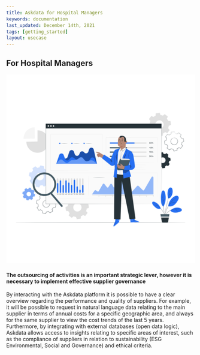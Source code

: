 ```yaml
---
title: Askdata for Hospital Managers
keywords: documentation
last_updated: December 14th, 2021
tags: [getting_started]
layout: usecase
---
```


## For Hospital Managers

<img src="/media/use-cases/role/operation-managers.png" class="image-doc p-3">

#### The outsourcing of activities is an important strategic lever, however it is necessary to implement effective supplier governance

By interacting with the Askdata platform it is possible to have a clear overview regarding the performance and quality of suppliers.
For example, it will be possible to request in natural language data relating to the main supplier in terms of annual costs for a specific geographic area, and always for the same supplier to view the cost trends of the last 5 years.
Furthermore, by integrating with external databases (open data logic), Askdata allows access to insights relating to specific areas of interest, such as the compliance of suppliers in relation to sustainability (ESG Environmental, Social and Governance) and ethical criteria.